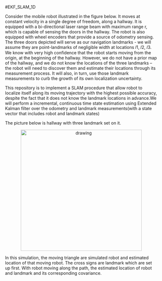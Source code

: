 #EKF_SLAM_1D

Consider the mobile robot illustrated in the figure below. It moves at constant velocity in a single degree of freedom,  along  a  hallway.  It  is  equipped  with  a  bi-directional laser range beam  with  maximum  range  r, which is capable of sensing the doors in the hallway. The robot is also equipped with wheel encoders that provide a source of odometry sensing. The three doors depicted will serve as our navigation landmarks - we will assume they are point-landmarks of negligible width at locations 𝑙1, 𝑙2, 𝑙3.  We know with very high confidence that the robot starts moving from the origin, at the beginning of the hallway. However, we do not have a prior map of the hallway, and we do not know the locations of the three landmarks – the robot will need to discover them and estimate their locations through its measurement process. It will also, in turn, use those landmark measurements to curb the growth of its own localization uncertainty.

This repository is to implement a SLAM procedure that allow robot to localize itself along its moving trajectory with the highest possible accuracy, despite the fact that it does not know the landmark locations in advance.We will perform a incremental, continuous time state estimation using Extended Kalman filter over the odometry and landmark measurements(with a state vector that includes robot and landmark states)

The picture below is hallway with three landmark set on it.

<p align='center'>
    <img src="/ekf_1D/hallway.png" alt="drawing" width="400"/>
</p>

In this simulation, the moving triangle are simulated robot and estimated location of that moving robot. The cross signs are landmark which are set up first. With robot moving along the path, the estimated location of robot and landmark and its corresponding covariance.
<!--
[![Watch the video](/ekf_1D/1_D.gif)]
-->
